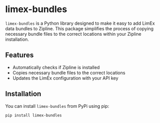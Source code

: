 # limex-bundles

`limex-bundles` is a Python library designed to make it easy to add LimEx data bundles to Zipline. This package simplifies the process of copying necessary bundle files to the correct locations within your Zipline installation.

## Features

- Automatically checks if Zipline is installed
- Copies necessary bundle files to the correct locations
- Updates the LimEx configuration with your API key

## Installation

You can install `limex-bundles` from PyPi using pip:

```sh
pip install limex-bundles